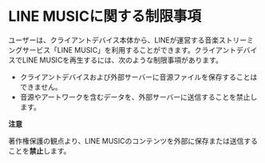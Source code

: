 # LINE MUSICに関する制限事項
ユーザーは、クライアントデバイス本体から、LINEが運営する音楽ストリーミングサービス「LINE MUSIC」を利用することができます。クライアントデバイスでLINE MUSICを再生するには、次のような制限事項があります。

* クライアントデバイスおよび外部サーバーに音源ファイルを保存することはできません。
* 音源やアートワークを含むデータを、外部サーバーに送信することを禁止します。

<div class="danger">
  <p><strong>注意</strong></p>
  <p>著作権保護の観点より、LINE MUSICのコンテンツを外部に保存または送信することを<strong>禁止</strong>します。</p>
</div>
